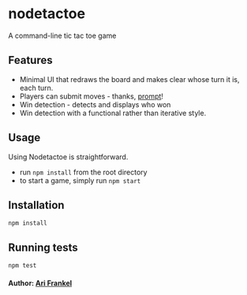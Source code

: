 # nodetactoe

A command-line tic tac toe game

## Features

* Minimal UI that redraws the board and makes clear whose turn it is, each turn.
* Players can submit moves - thanks, [prompt](https://github.com/flatiron/prompt)!
* Win detection - detects and displays who won
* Win detection with a functional rather than iterative style.

## Usage
Using Nodetactoe is straightforward. 

* run ```npm install``` from the root directory
* to start a game, simply run ```npm start```

## Installation

``` npm install ```

## Running tests

```npm test```

#### Author: [Ari Frankel](http://github.com/arilfrankel)
